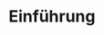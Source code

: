 ---
title: Einführung
menu:
  sidebar:
    name: Einführung
    identifier: introduction
    parent: progress
    weight: 10
---